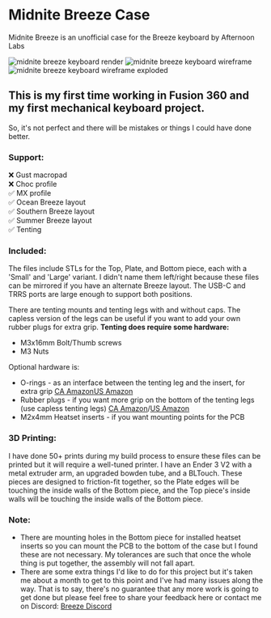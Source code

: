 # Midnite Breeze Case

Midnite Breeze is an unofficial case for the Breeze keyboard by Afternoon Labs

![midnite breeze keyboard render](https://i.imgur.com/4uPXR1M.png)
![midnite breeze keyboard wireframe](https://i.imgur.com/gCqrYiU.png)
![midnite breeze keyboard wireframe exploded](https://i.imgur.com/QQKB4ZS.png)

## This is my first time working in Fusion 360 and my first mechanical keyboard project.
So, it's not perfect and there will be mistakes or things I could have done better.

### Support:
❌ Gust macropad  
❌ Choc profile  
✅ MX profile  
✅ Ocean Breeze layout  
✅ Southern Breeze layout  
✅ Summer Breeze layout  
✅ Tenting  

### Included:
The files include STLs for the Top, Plate, and Bottom piece, each with a 'Small' and 'Large' variant. I didn't name them left/right because these files can be mirrored if you have an alternate Breeze layout. The USB-C and TRRS ports are large enough to support both positions.

There are tenting mounts and tenting legs with and without caps. The capless version of the legs can be useful if you want to add your own rubber plugs for extra grip. **Tenting does require some hardware:**
* M3x16mm Bolt/Thumb screws
* M3 Nuts

Optional hardware is:
* O-rings - as an interface between the tenting leg and the insert, for extra grip [CA Amazon](https://www.amazon.ca/ThreeBulls-120Pcs-Dampeners-Keyboards-Dampers/dp/B01N6438BK)[US Amazon](https://www.amazon.com/ThreeBulls-120Pcs-Dampeners-Keyboards-Dampers/dp/B01N6438BK)
* Rubber plugs - if you want more grip on the bottom of the tenting legs (use capless tenting legs) [CA Amazon](https://www.amazon.ca/gp/product/B07TXYSYS3)/[US Amazon](https://www.amazon.com/Aislor-Bumpers-Rubber-Grippers-Spacers/dp/B08LQ192XK)
* M2x4mm Heatset inserts - if you want mounting points for the PCB

### 3D Printing:
I have done 50+ prints during my build process to ensure these files can be printed but it will require a well-tuned printer. I have an Ender 3 V2 with a metal extruder arm, an upgraded bowden tube, and a BLTouch. These pieces are designed to friction-fit together, so the Plate edges will be touching the inside walls of the Bottom piece, and the Top piece's inside walls will be touching the inside walls of the Bottom piece. 

### Note:
* There are mounting holes in the Bottom piece for installed heatset inserts so you can mount the PCB to the bottom of the case but I found these are not necessary. My tolerances are such that once the whole thing is put together, the assembly will not fall apart.
* There are some extra things I'd like to do for this project but it's taken me about a month to get to this point and I've had many issues along the way. That is to say, there's no guarantee that any more work is going to get done but please feel free to share your feedback here or contact me on Discord: [Breeze Discord](https://discord.gg/HU3YHDQG)
